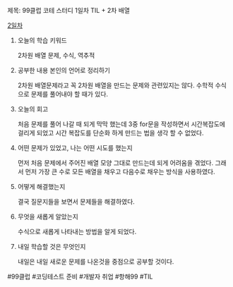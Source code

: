 제목: 99클럽 코테 스터디 1일차 TIL + 2차 배열

[2일차](https://github.com/yeasung240/Python/blob/main/today-i-learned/hanghae99-coding-study/99%ED%81%B4%EB%9F%BD%20%EC%BD%94%ED%85%8C%20%EC%8A%A4%ED%84%B0%EB%94%94%202%EC%9D%BC%EC%B0%A8%20TIL%20%2B%20%EB%B0%B0%EC%97%B4.md)
1. 오늘의 학습 키워드

    2차원 배열 문제, 수식, 역추적

2. 공부한 내용 본인의 언어로 정리하기

    2차원 배열문제라고 꼭 2차원 배열을 만드는 문제와 관련있지는 않다. 수학적 수식으로 문제를 풀어내야 할 때가 있다. 
   
3. 오늘의 회고

    처음 문제를 풀어 나갈 때 되게 막막 했는데 3중 for문을 작성하면서 시간복잡도에 걸리게 되었고 시간 복잡도를 단순화 하게 만드는 법을 생각 할 수 없었다. 

4. 어떤 문제가 있었고, 나는 어떤 시도를 했는지

    먼저 처음 문제에서 주어진 배열 모양 그대로 만드는데 되게 어려움을 겪었다. 그래서 먼저 가장 큰 수로 모든 배열을 채우고 다음수로 채우는 방식을 사용하였다. 

5. 어떻게 해결했는지

    결국 질문지들을 보면서 문제들을 해결하였다. 

6. 무엇을 새롭게 알았는지

    수식으로 새롭게 나타내는 방법을 알게 되었다. 

7. 내일 학습할 것은 무엇인지

    내일은 내일 새로운 문제를 나온것을 중점으로 공부할 것이다. 


 #99클럽 #코딩테스트 준비 #개발자 취업 #항해99 #TIL